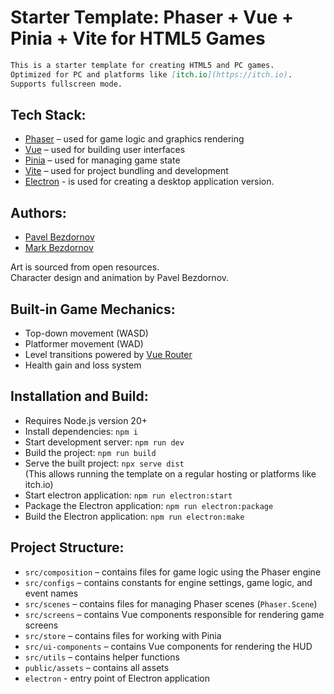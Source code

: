 # Starter Template: Phaser + Vue + Pinia + Vite for HTML5 Games

```md
This is a starter template for creating HTML5 and PC games.  
Optimized for PC and platforms like [itch.io](https://itch.io).  
Supports fullscreen mode.
```

## Tech Stack:

- [Phaser](https://phaser.io) – used for game logic and graphics rendering
- [Vue](https://vuejs.org) – used for building user interfaces
- [Pinia](https://pinia.vuejs.org) – used for managing game state
- [Vite](https://vitejs.dev) – used for project bundling and development
- [Electron](https://www.electronjs.org/docs/latest/) - is used for creating a desktop application version.

## Authors:

- [Pavel Bezdornov](https://github.com/pavel-alpinweb)
- [Mark Bezdornov](https://github.com/Bakuard)

Art is sourced from open resources.  
Character design and animation by Pavel Bezdornov.


## Built-in Game Mechanics:

- Top-down movement (WASD)
- Platformer movement (WAD)
- Level transitions powered by [Vue Router](https://router.vuejs.org)
- Health gain and loss system

## Installation and Build:

- Requires Node.js version 20+
- Install dependencies: `npm i`
- Start development server: `npm run dev`
- Build the project: `npm run build`
- Serve the built project: `npx serve dist`  
  (This allows running the template on a regular hosting or platforms like itch.io)
- Start electron application: `npm run electron:start`
- Package the Electron application: `npm run electron:package`
- Build the Electron application: `npm run electron:make`

## Project Structure:

- `src/composition` – contains files for game logic using the Phaser engine
- `src/configs` – contains constants for engine settings, game logic, and event names
- `src/scenes` – contains files for managing Phaser scenes (`Phaser.Scene`)
- `src/screens` – contains Vue components responsible for rendering game screens
- `src/store` – contains files for working with Pinia
- `src/ui-components` – contains Vue components for rendering the HUD
- `src/utils` – contains helper functions
- `public/assets` – contains all assets
- `electron` - entry point of Electron application




